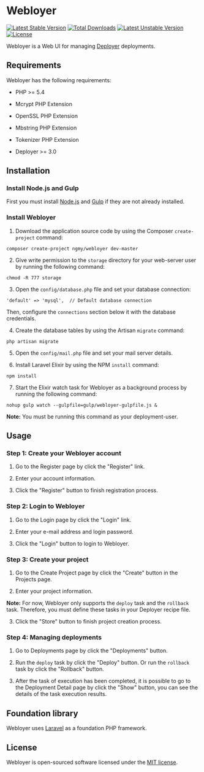 # Webloyer

[![Latest Stable Version](https://poser.pugx.org/ngmy/webloyer/v/stable)](https://packagist.org/packages/ngmy/webloyer)
[![Total Downloads](https://poser.pugx.org/ngmy/webloyer/downloads)](https://packagist.org/packages/ngmy/webloyer)
[![Latest Unstable Version](https://poser.pugx.org/ngmy/webloyer/v/unstable)](https://packagist.org/packages/ngmy/webloyer)
[![License](https://poser.pugx.org/ngmy/webloyer/license)](https://packagist.org/packages/ngmy/webloyer)

Webloyer is a Web UI for managing [Deployer](https://github.com/deployphp/deployer) deployments.

## Requirements

Webloyer has the following requirements:

* PHP >= 5.4

* Mcrypt PHP Extension

* OpenSSL PHP Extension

* Mbstring PHP Extension

* Tokenizer PHP Extension

* Deployer >= 3.0

## Installation

### Install Node.js and Gulp

First you must install [Node.js](https://nodejs.org/) and [Gulp](http://gulpjs.com/) if they are not already installed.

### Install Webloyer

1. Download the application source code by using the Composer `create-project` command:

 ```
 composer create-project ngmy/webloyer dev-master
 ```

2. Give write permission to the `storage` directory for your web-server user by running the following command:

 ```
 chmod -R 777 storage
 ```

3. Open the `config/database.php` file and set your database connection:

 ```
 'default' => 'mysql',  // Default database connection
 ```

 Then, configure the `connections` section below it with the database credentials.

4. Create the database tables by using the Artisan `migrate` command:

 ```
 php artisan migrate
 ```

5. Open the `config/mail.php` file and set your mail server details.

6. Install Laravel Elixir by using the NPM `install` command:

 ```
 npm install
 ```

7. Start the Elixir watch task for Webloyer as a background process by running the following command:

 ```
 nohup gulp watch --gulpfile=gulp/webloyer-gulpfile.js &
 ```

 **Note:** You must be running this command as your deployment-user.

## Usage

### Step 1: Create your Webloyer account

1. Go to the Register page by click the "Register" link.

2. Enter your account information.

3. Click the "Register" button to finish registration process.

### Step 2: Login to Webloyer

1. Go to the Login page by click the "Login" link.

2. Enter your e-mail address and login password.

3. Click the "Login" button to login to Webloyer.

### Step 3: Create your project

1. Go to the Create Project page by click the "Create" button in the Projects page.

2. Enter your project information.

 **Note:** For now, Webloyer only supports the `deploy` task and the `rollback` task. Therefore, you must define these tasks in your Deployer recipe file.

3. Click the "Store" button to finish project creation process.

### Step 4: Managing deployments

1. Go to Deployments page by click the "Deployments" button.

2. Run the `deploy` task by click the "Deploy" button. Or run the `rollback` task by click the "Rollback" button.

3. After the task of execution has been completed, it is possible to go to the Deployment Detail page by click the "Show" button, you can see the details of the task execution results.

## Foundation library

Webloyer uses [Laravel](http://laravel.com/) as a foundation PHP framework.

## License

Webloyer is open-sourced software licensed under the [MIT license](http://opensource.org/licenses/MIT).
